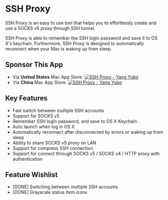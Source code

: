 # SSH Proxy

SSH Proxy is an easy to use tool that helps you to effortlessly create and use a SOCKS v5 proxy through SSH tunnel.

SSH Proxy is able to remember the SSH login password and save it to OS X's keychain. Furthermore, SSH Proxy is designed to automatically reconnect when your Mac is waking up from sleep.

## Sponsor This App

* Via **United States** Mac App Store: <a href="https://itunes.apple.com/us/app/ssh-proxy/id597790822?mt=12&uo=4" target="itunes_store"><img src="http://r.mzstatic.com/images/web/linkmaker/badge_macappstore-lrg.gif" alt="SSH Proxy - Yang Yubo" style="border: 0;"/></a>
* Via **China** Mac App Store: <a href="https://itunes.apple.com/cn/app/ssh-proxy/id597790822?mt=12&uo=4" target="itunes_store"><img src="http://r.mzstatic.com/images/web/linkmaker/badge_macappstore-lrg.gif" alt="SSH Proxy - Yang Yubo" style="border: 0;"/></a>

## Key Features

- Fast switch between multiple SSH accounts
- Support for SOCKS v5
- Remember SSH login password, and save to OS X Keychain
- Auto launch when log in OS X
- Automatically reconnect after disconnected by errors or waking up from sleep
- Ability to share SOCKS v5 proxy on LAN
- Support for compress SSH connection
- Support for connect through SOCKS v5 / SOCKS v4 / HTTP proxy with authentication

## Feature Wishlist

- [DONE] Switching between multiple SSH accounts
- [DONE] Grayscale status item icons
